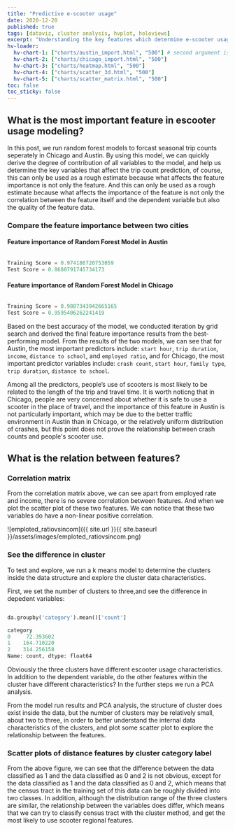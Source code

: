 ```yaml
---
title: "Predictive e-scooter usage"
date: 2020-12-20
published: true
tags: [dataviz, cluster analysis, hvplot, holoviews]
excerpt: "Understanding the key features which determine e-scooter usage."
hv-loader:
  hv-chart-1: ["charts/austin_import.html", "500"] # second argument is the height
  hv-chart-2: ["charts/chicago_import.html", "500"] 
  hv-chart-3: ["charts/heatmap.html", "500"] 
  hv-chart-4: ["charts/scatter_3d.html", "500"] 
  hv-chart-5: ["charts/scatter_matrix.html", "500"] 
toc: false
toc_sticky: false
---
```



## What is the most important feature in escooter usage modeling?

In this post, we run random forest models to forcast seasonal trip counts seperately in Chicago and Austin. By using this model, we can quickly derive the degree of contribution of all variables to the model, and help us determine the key variables that affect the trip count prediction, of course, this can only be used as a rough estimate because what affects the feature importance is not only the feature. And this can only be used as a rough estimate because what affects the importance of the feature is not only the correlation between the feature itself and the dependent variable but also the quality of the feature data.

### Compare the feature importance between two cities

#### Feature importance of Random Forest Model in Austin 
<div id="hv-chart-1"></div>

```python

Training Score = 0.974186720753059
Test Score = 0.8680791745734173

```

#### Feature importance of Random Forest Model in Chicago 
<div id="hv-chart-2"></div>

```python

Training Score = 0.9887343942665165
Test Score = 0.9595406262241419

```

Based on the best accuracy of the model, we conducted iteration by grid search and derived the final feature importance results from the best-performing model. From the results of the two models, we can see that for Austin, the most important predictors include: `start hour`, `trip duration`, `income`, `distance to school`, and `employed ratio`, and for Chicago, the most important predictor variables include: `crash count`, `start hour`, `family type`, `trip duration`, `distance to school`.

Among all the predictors, people’s use of scooters is most likely to be related to the length of the trip and travel time. It is worth noticng that in Chicago, people are very concerned about whether it is safe to use a scooter in the place of travel, and the importance of this feature in Austin is not particularly important, which may be due to the better traffic environment in Austin than in Chicago, or the relatively uniform distribution of crashes, but this point does not prove the relationship between crash counts and people's scooter use. 

## What is the relation between features?

###  Correlation matrix
 
<div id="hv-chart-3"></div>

From the correlation matrix above, we can see apart from employed rate and income, there is no severe correlation between features. And when we plot the scatter plot of these two features. We can notice that these two variables do have a non-linear positive correlation.

![emploted_ratiovsincom]({{ site.url }}{{ site.baseurl }}/assets/images/emploted_ratiovsincom.png)

###  See the difference in cluster

To test and explore, we run a k means model to determine the clusters inside the data structure and explore the cluster data characteristics.

First, we set the number of clusters to three,and see the difference in depedent variables:

```python

da.groupby('category').mean()['count']

category
0     72.393602
1    164.710220
2    314.256158
Name: count, dtype: float64

```
Obviously the three clusters have different escooter usage characteristics. In addition to the dependent variable, do the other features within the cluster have different characteristics? In the further steps we run a PCA analysis.

<div id="hv-chart-4"></div>

From the model run results and PCA analysis, the structure of cluster does exist inside the data, but the number of clusters may be relatively small, about two to three, in order to better understand the internal data characteristics of the clusters, and plot some scatter plot to explore the relationship between the features.

### Scatter plots of distance features by cluster category label

<div id="hv-chart-5"></div>

From the above figure, we can see that the difference between the data classified as 1 and the data classified as 0 and 2 is not obvious, except for the data classified as 1 and the data classified as 0 and 2, which means that the census tract in the training set of this data can be roughly divided into two classes. In addition,  although the distribution range of the three clusters are similar, the relationship between the variables does differ, which means that we can try to classify census tract with the cluster method, and get the most likely to use scooter regional features.


